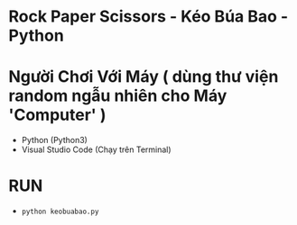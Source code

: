 # Rock Paper Scissors - Kéo Búa Bao - Python
# Người Chơi Với Máy ( dùng thư viện random ngẫu nhiên cho Máy 'Computer' )
- Python (Python3)
- Visual Studio Code (Chạy trên Terminal)

# RUN
- `python keobuabao.py`